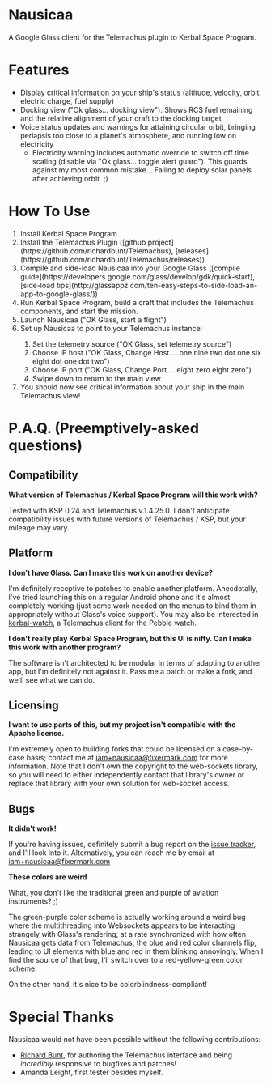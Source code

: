 Nausicaa
========

A Google Glass client for the Telemachus plugin to Kerbal Space Program.

Features
========
  * Display critical information on your ship's status (altitude, velocity, orbit, electric charge, fuel supply)
  * Docking view ("Ok glass... docking view"). Shows RCS fuel remaining and the relative alignment of your craft to the docking target
  * Voice status updates and warnings for attaining circular orbit, bringing periapsis too close to a planet's atmosphere, and
    running low on electricity
    * Electricity warning includes automatic override to switch off time scaling (disable via "Ok glass... toggle alert guard"). This
      guards against my most common mistake... Failing to deploy solar panels after achieving orbit. ;)

How To Use
==========

  <ol>
  <li>Install Kerbal Space Program</li>
  <li>Install the Telemachus Plugin ([github project](https://github.com/richardbunt/Telemachus),
     [releases](https://github.com/richardbunt/Telemachus/releases))</li>
  <li>Compile and side-load Nausicaa into your Google Glass ([compile guide](https://developers.google.com/glass/develop/gdk/quick-start),
     [side-load tips](http://glassappz.com/ten-easy-steps-to-side-load-an-app-to-google-glass/))</li>
  <li>Run Kerbal Space Program, build a craft that includes the Telemachus components, and start the mission.</li>
  <li>Launch Nausicaa ("OK Glass, start a flight")</li>
  <li>Set up Nausicaa to point to your Telemachus instance:</li>
    <ol>
    <li>Set the telemetry source ("OK Glass, set telemetry source")</li>
    <li>Choose IP host ("OK Glass, Change Host.... one nine two dot one six eight dot one dot two")</li>
    <li>Choose IP port ("OK Glass, Change Port.... eight zero eight zero")</li>
    <li>Swipe down to return to the main view</li>
    </ol>
  <li> You should now see critical information about your ship in the main Telemachus view!</li>
  </ol>


P.A.Q. (Preemptively-asked questions)
=====================================

Compatibility
-------------
**What version of Telemachus / Kerbal Space Program will this work with?**

Tested with KSP 0.24 and Telemachus v.1.4.25.0. I don't anticipate compatibility issues with future versions of Telemachus / KSP,
but your mileage may vary.

Platform
--------

**I don't have Glass. Can I make this work on another device?**

I'm definitely receptive to patches to enable another platform. Anecdotally, I've tried launching this on a regular Android phone
and it's almost completely working (just some work needed on the menus to bind them in appropriately without Glass's voice support).
You may also be interested in [kerbal-watch](https://github.com/TronLaser/kerbal-watch), a Telemachus client for the Pebble watch.

**I don't really play Kerbal Space Program, but this UI is nifty. Can I make this work with another program?**

The software isn't architected to be modular in terms of adapting to another app, but I'm definitely not against it. Pass me a patch
or make a fork, and we'll see what we can do.

Licensing
---------

**I want to use parts of this, but my project isn't compatible with the Apache license.**

I'm extremely open to building forks that could be licensed on a case-by-case basis; contact me at iam+nausicaa@fixermark.com for more
information. Note that I don't own the copyright to the web-sockets library, so you will need to either independently contact that
library's owner or replace that library with your own solution for web-socket access.

Bugs
----

**It didn't work!**

If you're having issues, definitely submit a bug report on the
[issue tracker](https://github.com/fixermark/Nausicaa/issues), and I'll look
into it. Alternatively, you can reach me by email at iam+nausicaa@fixermark.com

**These colors are weird**

What, you don't like the traditional green and purple of aviation instruments? ;)

The green-purple color scheme is actually working around a weird bug where the multithreading into Websockets appears to be interacting
strangely with Glass's rendering; at a rate synchronized with how often Nausicaa gets data from Telemachus, the blue and red color channels
flip, leading to UI elements with blue and red in them blinking annoyingly. When I find the source of that bug, I'll switch over to a
red-yellow-green color scheme.

On the other hand, it's nice to be colorblindness-compliant!


Special Thanks
==============

Nausicaa would not have been possible without the following contributions:

 * [Richard Bunt](https://github.com/richardbunt/Telemachus), for authoring the Telemachus interface
   and being *incredibly* responsive to bugfixes and patches!
 * Amanda Leight, first tester besides myself.